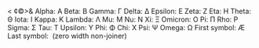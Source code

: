 < ¢©>&  Alpha: Α Beta: Β Gamma: Γ Delta: Δ Epsilon: Ε Zeta: Ζ Eta: Η Theta: Θ Iota: Ι Kappa: Κ Lambda: Λ Mu: Μ Nu: Ν Xi: Ξ Omicron: Ο Pi: Π Rho: Ρ Sigma: Σ Tau: Τ Upsilon: Υ Phi: Φ Chi: Χ Psi: Ψ Omega: Ω   First symbol: Æ Last symbol: ‌  \(zero width non\-joiner\)
